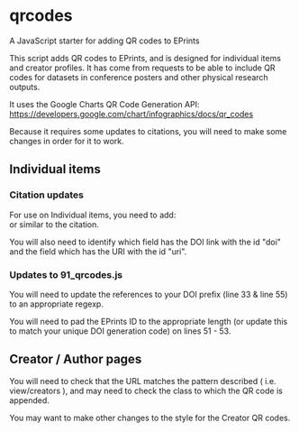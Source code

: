 # qrcodes
A JavaScript starter for adding QR codes to EPrints

This script adds QR codes to EPrints, and is designed for individual items and creator profiles.  It has come from requests to be able to include QR codes for datasets in conference posters and other physical research outputs.

It uses the Google Charts QR Code Generation API: https://developers.google.com/chart/infographics/docs/qr_codes

Because it requires some updates to citations, you will need to make some changes in order for it to work.

## Individual items

### Citation updates
For use on Individual items, you need to add:
	<img src="" id="qrcode"/>
	<br /><small id="caption"></small>
or similar to the citation.

You will also need to identify which field has the DOI link with the id "doi" and the field which has the URI with the id "uri".

### Updates to 91_qrcodes.js

You will need to update the references to your DOI prefix (line 33 & line 55) to an appropriate regexp.

You will need to pad the EPrints ID to the appropriate length (or update this to match your unique DOI generation code) on lines 51 - 53.

## Creator / Author pages

You will need to check that the URL matches the pattern described ( i.e. view/creators ), and may need to check the class to which the QR code is appended.

You may want to make other changes to the style for the Creator QR codes.